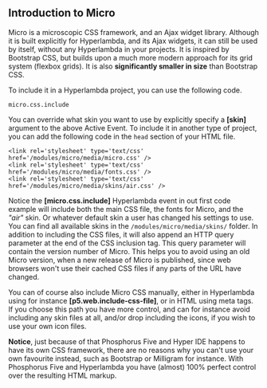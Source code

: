 ## Introduction to Micro

Micro is a microscopic CSS framework, and an Ajax widget library. Although it is built explicitly for Hyperlambda,
and its Ajax widgets, it can still be used by itself, without any Hyperlambda in your projects.
It is inspired by Bootstrap CSS, but builds upon a much more modern approach for its grid system (flexbox grids).
It is also **significantly smaller in size** than Bootstrap CSS.

To include it in a Hyperlambda project, you can use the following code.

```hyperlambda
micro.css.include
```

You can override what skin you want to use by explicitly specify a **[skin]** argument to the above Active Event.
To include it in another type of project, you can add the following code in the `head` section of your HTML file.

```htmlmixed
<link rel='stylesheet' type='text/css' href='/modules/micro/media/micro.css' />
<link rel='stylesheet' type='text/css' href='/modules/micro/media/fonts.css' />
<link rel='stylesheet' type='text/css' href='/modules/micro/media/skins/air.css' />
```

Notice the **[micro.css.include]** Hyperlambda event in out first code example will include both the main CSS file, the fonts for
Micro, and the _"air"_ skin. Or whatever default skin a user has changed his settings to use. You can find all available skins
in the `/modules/micro/media/skins/` folder. In addition to including the CSS files, it will also append an HTTP query parameter at the end of the CSS 
inclusion tag. This query parameter will contain the version number of Micro. This helps you to avoid
using an old Micro version, when a new release of Micro is published, since web browsers won't use their cached
CSS files if any parts of the URL have changed.

You can of course also include Micro CSS manually, either in Hyperlambda using for instance **[p5.web.include-css-file]**, 
or in HTML using meta tags. If you choose this path you have more control, and can for instance avoid 
including any skin files at all, and/or drop including the icons, if you wish to use your own icon files.

**Notice**, just because of that Phosphorus Five and Hyper IDE happens to have its own CSS framework, there
are no reasons why you can't use your own favourite instead, such as Bootstrap or Milligram for instance.
With Phosphorus Five and Hyperlambda you have (almost) 100% perfect control over the resulting HTML markup.
